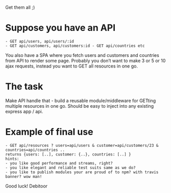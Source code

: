 Get them all ;)


# Suppose you have an API

    - GET api/users, api/users/:id
    - GET api/customers, api/customers:id - GET api/countries etc

You also have a SPA where you fetch users and customers and countries from API to render some page.
Probably you don’t want to make 3 or 5 or 10 ajax requests, instead you want to GET all resources in one go.

#  The task

Make API handle that - build a reusable module/middleware for GETting multiple resources in one go.
Should be easy to inject into any existing express app / api​.

# Example of final use

    - GET api/resources ? users=api/users & customer=api/customers/23 & countries=api/countries ..
    returns {users: [..], customer: {..}, countries: [..] }
    hints:
    - you like good performance and streams, right?
    - you like elegant and reliable test suits same as we do?
    - you like to publish modules your are proud of to npm? with travis banner? wow man!


Good luck!
Debitoor
